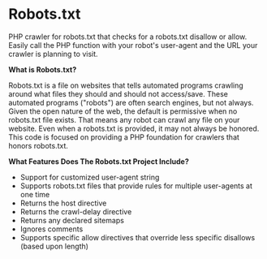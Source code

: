 # Robots.txt
PHP crawler for robots.txt that checks for a robots.txt disallow or allow. Easily call the PHP function with your robot's user-agent and the URL your crawler is planning to visit.

<b>What is Robots.txt?</b>

Robots.txt is a file on websites that tells automated programs crawling around what files they should and should not access/save. These automated programs ("robots") are often search engines, but not always. Given the open nature of the web, the default is permissive when no robots.txt file exists. That means any robot can crawl any file on your website. Even when a robots.txt is provided, it may not always be honored. This code is focused on providing a PHP foundation for crawlers that honors robots.txt.

<b>What Features Does The Robots.txt Project Include?</b>
<ul>
<li>Support for customized user-agent string</li>
<li>Supports robots.txt files that provide rules for multiple user-agents at one time</li>
<li>Returns the host directive</li>
<li>Returns the crawl-delay directive</li>
<li>Returns any declared sitemaps</li>
<li>Ignores comments</li>
<li>Supports specific allow directives that override less specific disallows (based upon length)</li>
</ul>
